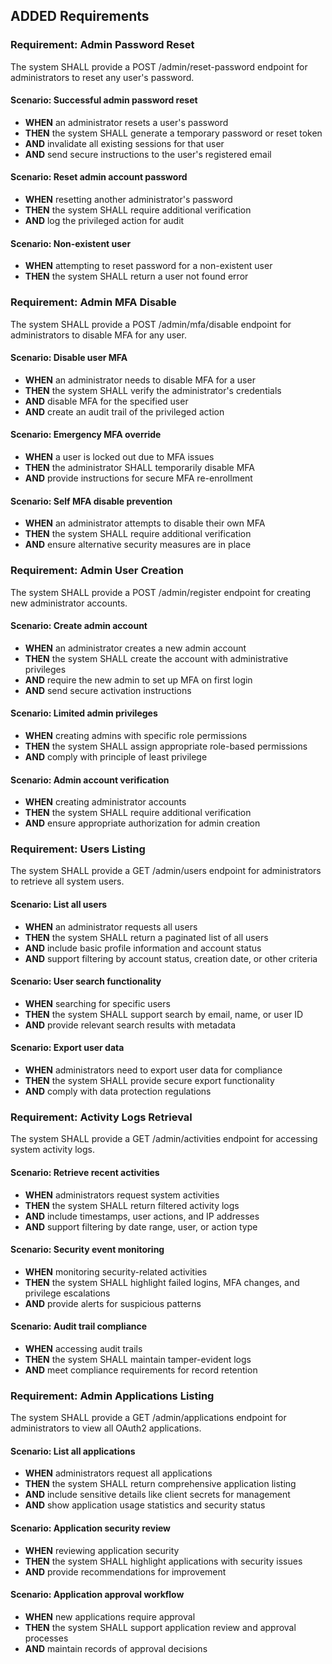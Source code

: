 ## ADDED Requirements

### Requirement: Admin Password Reset
The system SHALL provide a POST /admin/reset-password endpoint for administrators to reset any user's password.

#### Scenario: Successful admin password reset
- **WHEN** an administrator resets a user's password
- **THEN** the system SHALL generate a temporary password or reset token
- **AND** invalidate all existing sessions for that user
- **AND** send secure instructions to the user's registered email

#### Scenario: Reset admin account password
- **WHEN** resetting another administrator's password
- **THEN** the system SHALL require additional verification
- **AND** log the privileged action for audit

#### Scenario: Non-existent user
- **WHEN** attempting to reset password for a non-existent user
- **THEN** the system SHALL return a user not found error

### Requirement: Admin MFA Disable
The system SHALL provide a POST /admin/mfa/disable endpoint for administrators to disable MFA for any user.

#### Scenario: Disable user MFA
- **WHEN** an administrator needs to disable MFA for a user
- **THEN** the system SHALL verify the administrator's credentials
- **AND** disable MFA for the specified user
- **AND** create an audit trail of the privileged action

#### Scenario: Emergency MFA override
- **WHEN** a user is locked out due to MFA issues
- **THEN** the administrator SHALL temporarily disable MFA
- **AND** provide instructions for secure MFA re-enrollment

#### Scenario: Self MFA disable prevention
- **WHEN** an administrator attempts to disable their own MFA
- **THEN** the system SHALL require additional verification
- **AND** ensure alternative security measures are in place

### Requirement: Admin User Creation
The system SHALL provide a POST /admin/register endpoint for creating new administrator accounts.

#### Scenario: Create admin account
- **WHEN** an administrator creates a new admin account
- **THEN** the system SHALL create the account with administrative privileges
- **AND** require the new admin to set up MFA on first login
- **AND** send secure activation instructions

#### Scenario: Limited admin privileges
- **WHEN** creating admins with specific role permissions
- **THEN** the system SHALL assign appropriate role-based permissions
- **AND** comply with principle of least privilege

#### Scenario: Admin account verification
- **WHEN** creating administrator accounts
- **THEN** the system SHALL require additional verification
- **AND** ensure appropriate authorization for admin creation

### Requirement: Users Listing
The system SHALL provide a GET /admin/users endpoint for administrators to retrieve all system users.

#### Scenario: List all users
- **WHEN** an administrator requests all users
- **THEN** the system SHALL return a paginated list of all users
- **AND** include basic profile information and account status
- **AND** support filtering by account status, creation date, or other criteria

#### Scenario: User search functionality
- **WHEN** searching for specific users
- **THEN** the system SHALL support search by email, name, or user ID
- **AND** provide relevant search results with metadata

#### Scenario: Export user data
- **WHEN** administrators need to export user data for compliance
- **THEN** the system SHALL provide secure export functionality
- **AND** comply with data protection regulations

### Requirement: Activity Logs Retrieval
The system SHALL provide a GET /admin/activities endpoint for accessing system activity logs.

#### Scenario: Retrieve recent activities
- **WHEN** administrators request system activities
- **THEN** the system SHALL return filtered activity logs
- **AND** include timestamps, user actions, and IP addresses
- **AND** support filtering by date range, user, or action type

#### Scenario: Security event monitoring
- **WHEN** monitoring security-related activities
- **THEN** the system SHALL highlight failed logins, MFA changes, and privilege escalations
- **AND** provide alerts for suspicious patterns

#### Scenario: Audit trail compliance
- **WHEN** accessing audit trails
- **THEN** the system SHALL maintain tamper-evident logs
- **AND** meet compliance requirements for record retention

### Requirement: Admin Applications Listing
The system SHALL provide a GET /admin/applications endpoint for administrators to view all OAuth2 applications.

#### Scenario: List all applications
- **WHEN** administrators request all applications
- **THEN** the system SHALL return comprehensive application listing
- **AND** include sensitive details like client secrets for management
- **AND** show application usage statistics and security status

#### Scenario: Application security review
- **WHEN** reviewing application security
- **THEN** the system SHALL highlight applications with security issues
- **AND** provide recommendations for improvement

#### Scenario: Application approval workflow
- **WHEN** new applications require approval
- **THEN** the system SHALL support application review and approval processes
- **AND** maintain records of approval decisions